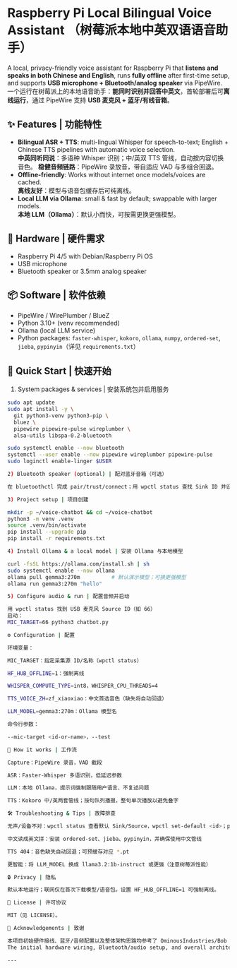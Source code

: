 # Raspberry Pi Local Bilingual Voice Assistant （树莓派本地中英双语语音助手）

A local, privacy-friendly voice assistant for Raspberry Pi that **listens and speaks in both Chinese and English**, runs **fully offline** after first-time setup, and supports **USB microphone + Bluetooth/analog speaker** via PipeWire.  
一个运行在树莓派上的本地语音助手：**能同时识别并回答中英文**，首轮部署后可**离线运行**，通过 PipeWire 支持 **USB 麦克风 + 蓝牙/有线音箱**。

## ✨ Features | 功能特性
- **Bilingual ASR + TTS**: multi-lingual Whisper for speech-to-text; English + Chinese TTS pipelines with automatic voice selection.  
  **中英同听同说**：多语种 Whisper 识别；中/英双 TTS 管线，自动按内容切换音色。
  **稳健音频链路**：PipeWire 录放音，带自适应 VAD 与多组合回退。
- **Offline-friendly**: Works without internet once models/voices are cached.  
  **离线友好**：模型与语音包缓存后可纯离线。
- **Local LLM via Ollama**: small & fast by default; swappable with larger models.  
  **本地 LLM（Ollama）**：默认小而快，可按需更换更强模型。

## 🧰 Hardware | 硬件需求
- Raspberry Pi 4/5 with Debian/Raspberry Pi OS  
- USB microphone  
- Bluetooth speaker or 3.5mm analog speaker

## 📦 Software | 软件依赖
- PipeWire / WirePlumber / BlueZ  
- Python 3.10+ (venv recommended)  
- Ollama (local LLM service)  
- Python packages: `faster-whisper`, `kokoro`, `ollama`, `numpy`, `ordered-set`, `jieba`, `pypinyin`（详见 `requirements.txt`）

## 🚀 Quick Start | 快速开始

1) System packages & services | 安装系统包并启用服务

```bash
sudo apt update
sudo apt install -y \
  git python3-venv python3-pip \
  bluez \
  pipewire pipewire-pulse wireplumber \
  alsa-utils libspa-0.2-bluetooth

sudo systemctl enable --now bluetooth
systemctl --user enable --now pipewire wireplumber pipewire-pulse
sudo loginctl enable-linger $USER

2) Bluetooth speaker (optional) | 配对蓝牙音箱（可选）

在 bluetoothctl 完成 pair/trust/connect；用 wpctl status 查找 Sink ID 并设为默认；用 pw-play 测试输出。

3) Project setup | 项目创建

mkdir -p ~/voice-chatbot && cd ~/voice-chatbot
python3 -m venv .venv
source .venv/bin/activate
pip install --upgrade pip
pip install -r requirements.txt

4) Install Ollama & a local model | 安装 Ollama 与本地模型

curl -fsSL https://ollama.com/install.sh | sh
sudo systemctl enable --now ollama
ollama pull gemma3:270m          # 默认演示模型；可换更强模型
ollama run gemma3:270m "hello"

5) Configure audio & run | 配置音频并启动

用 wpctl status 找到 USB 麦克风 Source ID（如 66）
启动：
MIC_TARGET=66 python3 chatbot.py

⚙️ Configuration | 配置

环境变量：

MIC_TARGET：指定采集源 ID/名称（wpctl status）

HF_HUB_OFFLINE=1：强制离线

WHISPER_COMPUTE_TYPE=int8，WHISPER_CPU_THREADS=4

TTS_VOICE_ZH=zf_xiaoxiao：中文首选音色（缺失将自动回退）

LLM_MODEL=gemma3:270m：Ollama 模型名

命令行参数：

--mic-target <id-or-name>，--test

🧠 How it works | 工作流

Capture：PipeWire 录音，VAD 截段

ASR：Faster-Whisper 多语识别，低延迟参数

LLM：本地 Ollama，提示词强制跟随用户语言、不复述问题

TTS：Kokoro 中/英两套管线；按句队列播报，整句单次播放以避免叠字

🛠️ Troubleshooting & Tips | 故障排查

无声/设备不对：wpctl status 查看默认 Sink/Source，wpctl set-default <id>；pw-play/pw-record 自检

中文读成英文拼：安装 ordered-set、jieba、pypinyin，并确保使用中文管线

TTS 404：音色缺失自动回退；可预缓存对应 *.pt

更智能：将 LLM_MODEL 换成 llama3.2:1b-instruct 或更强（注意树莓派性能）

🔒 Privacy | 隐私

默认本地运行；联网仅在首次下载模型/语音包。设置 HF_HUB_OFFLINE=1 可强制离线。

📄 License | 许可协议

MIT（见 LICENSE）。

🙌 Acknowledgements | 致谢

本项目初始硬件接线、蓝牙/音频配置以及整体架构思路均参考了 OminousIndustries/Bob — 特此致谢！
The initial hardware wiring, Bluetooth/audio setup, and overall architecture of this project were inspired by OminousIndustries/Bob — many thanks for the excellent reference!

---
